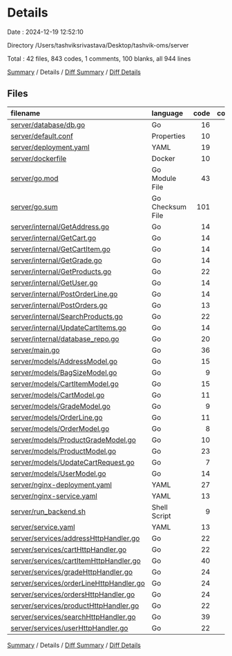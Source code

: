 # Details

Date : 2024-12-19 12:52:10

Directory /Users/tashviksrivastava/Desktop/tashvik-oms/server

Total : 42 files,  843 codes, 1 comments, 100 blanks, all 944 lines

[Summary](results.md) / Details / [Diff Summary](diff.md) / [Diff Details](diff-details.md)

## Files
| filename | language | code | comment | blank | total |
| :--- | :--- | ---: | ---: | ---: | ---: |
| [server/database/db.go](/server/database/db.go) | Go | 16 | 1 | 5 | 22 |
| [server/default.conf](/server/default.conf) | Properties | 10 | 0 | 2 | 12 |
| [server/deployment.yaml](/server/deployment.yaml) | YAML | 19 | 0 | 1 | 20 |
| [server/dockerfile](/server/dockerfile) | Docker | 10 | 0 | 6 | 16 |
| [server/go.mod](/server/go.mod) | Go Module File | 43 | 0 | 3 | 46 |
| [server/go.sum](/server/go.sum) | Go Checksum File | 101 | 0 | 1 | 102 |
| [server/internal/GetAddress.go](/server/internal/GetAddress.go) | Go | 14 | 0 | 2 | 16 |
| [server/internal/GetCart.go](/server/internal/GetCart.go) | Go | 14 | 0 | 2 | 16 |
| [server/internal/GetCartItem.go](/server/internal/GetCartItem.go) | Go | 14 | 0 | 2 | 16 |
| [server/internal/GetGrade.go](/server/internal/GetGrade.go) | Go | 14 | 0 | 2 | 16 |
| [server/internal/GetProducts.go](/server/internal/GetProducts.go) | Go | 22 | 0 | 3 | 25 |
| [server/internal/GetUser.go](/server/internal/GetUser.go) | Go | 14 | 0 | 2 | 16 |
| [server/internal/PostOrderLine.go](/server/internal/PostOrderLine.go) | Go | 14 | 0 | 2 | 16 |
| [server/internal/PostOrders.go](/server/internal/PostOrders.go) | Go | 13 | 0 | 2 | 15 |
| [server/internal/SearchProducts.go](/server/internal/SearchProducts.go) | Go | 22 | 0 | 3 | 25 |
| [server/internal/UpdateCartItems.go](/server/internal/UpdateCartItems.go) | Go | 14 | 0 | 2 | 16 |
| [server/internal/database_repo.go](/server/internal/database_repo.go) | Go | 20 | 0 | 4 | 24 |
| [server/main.go](/server/main.go) | Go | 36 | 0 | 7 | 43 |
| [server/models/AddressModel.go](/server/models/AddressModel.go) | Go | 15 | 0 | 3 | 18 |
| [server/models/BagSizeModel.go](/server/models/BagSizeModel.go) | Go | 9 | 0 | 2 | 11 |
| [server/models/CartItemModel.go](/server/models/CartItemModel.go) | Go | 15 | 0 | 3 | 18 |
| [server/models/CartModel.go](/server/models/CartModel.go) | Go | 11 | 0 | 3 | 14 |
| [server/models/GradeModel.go](/server/models/GradeModel.go) | Go | 9 | 0 | 3 | 12 |
| [server/models/OrderLine.go](/server/models/OrderLine.go) | Go | 11 | 0 | 3 | 14 |
| [server/models/OrderModel.go](/server/models/OrderModel.go) | Go | 8 | 0 | 3 | 11 |
| [server/models/ProductGradeModel.go](/server/models/ProductGradeModel.go) | Go | 10 | 0 | 2 | 12 |
| [server/models/ProductModel.go](/server/models/ProductModel.go) | Go | 23 | 0 | 3 | 26 |
| [server/models/UpdateCartRequest.go](/server/models/UpdateCartRequest.go) | Go | 7 | 0 | 1 | 8 |
| [server/models/UserModel.go](/server/models/UserModel.go) | Go | 14 | 0 | 3 | 17 |
| [server/nginx-deployment.yaml](/server/nginx-deployment.yaml) | YAML | 27 | 0 | 0 | 27 |
| [server/nginx-service.yaml](/server/nginx-service.yaml) | YAML | 13 | 0 | 1 | 14 |
| [server/run_backend.sh](/server/run_backend.sh) | Shell Script | 9 | 0 | 0 | 9 |
| [server/service.yaml](/server/service.yaml) | YAML | 13 | 0 | 1 | 14 |
| [server/services/addressHttpHandler.go](/server/services/addressHttpHandler.go) | Go | 22 | 0 | 0 | 22 |
| [server/services/cartHttpHandler.go](/server/services/cartHttpHandler.go) | Go | 22 | 0 | 4 | 26 |
| [server/services/cartItemHttpHandler.go](/server/services/cartItemHttpHandler.go) | Go | 40 | 0 | 3 | 43 |
| [server/services/gradeHttpHandler.go](/server/services/gradeHttpHandler.go) | Go | 24 | 0 | 0 | 24 |
| [server/services/orderLineHttpHandler.go](/server/services/orderLineHttpHandler.go) | Go | 24 | 0 | 0 | 24 |
| [server/services/ordersHttpHandler.go](/server/services/ordersHttpHandler.go) | Go | 24 | 0 | 0 | 24 |
| [server/services/productHttpHandler.go](/server/services/productHttpHandler.go) | Go | 22 | 0 | 3 | 25 |
| [server/services/searchHttpHandler.go](/server/services/searchHttpHandler.go) | Go | 39 | 0 | 4 | 43 |
| [server/services/userHttpHandler.go](/server/services/userHttpHandler.go) | Go | 22 | 0 | 4 | 26 |

[Summary](results.md) / Details / [Diff Summary](diff.md) / [Diff Details](diff-details.md)